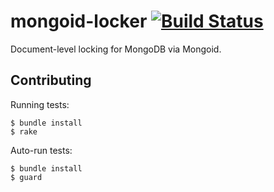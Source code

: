 # mongoid-locker [![Build Status](https://secure.travis-ci.org/[YOUR_GITHUB_USERNAME]/[YOUR_PROJECT_NAME].png)](http://travis-ci.org/[YOUR_GITHUB_USERNAME]/[YOUR_PROJECT_NAME])

Document-level locking for MongoDB via Mongoid.

## Contributing

Running tests:

    $ bundle install
    $ rake

Auto-run tests:

    $ bundle install
    $ guard

